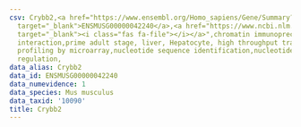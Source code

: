 ```yaml
---
csv: Crybb2,<a href="https://www.ensembl.org/Homo_sapiens/Gene/Summary?db=core;g=ENSMUSG00000042240"
  target="_blank">ENSMUSG00000042240</a>,<a href="https://www.ncbi.nlm.nih.gov/pubmed/23834426"
  target="_blank"><i class="fas fa-file"></i></a>",chromatin immunoprecipitation assay,direct
  interaction,prime adult stage, liver, Hepatocyte, high throughput transcription
  profiling by microarray,nucleotide sequence identification,nucleotide sequence identification,transcriptional
  regulation,
data_alias: Crybb2
data_id: ENSMUSG00000042240
data_numevidence: 1
data_species: Mus musculus
data_taxid: '10090'
title: Crybb2
---
```


